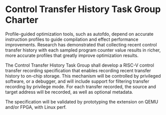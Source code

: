 # Control Transfer History Task Group Charter

Profile-guided optimization tools, such as autofdo, depend on accurate instruction profiles to guide compilation and effect performance improvements.  Research has demonstrated that collecting recent control transfer history with each sampled program counter value results in richer, more accurate profiles that greatly improve optimization results.

The Control Transfer History Task Group shall develop a RISC-V control transfer recording specification that enables recording recent transfer history to on-chip storage.  This mechanism will be controlled by privileged software, or a debugger, and will include support for filtering transfer recording by privilege mode.  For each transfer recorded, the source and target address will be recorded, as well as optional metadata.

The specification will be validated by prototyping the extension on QEMU and/or FPGA, with Linux perf.